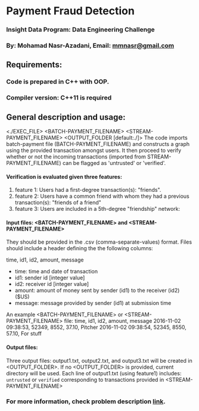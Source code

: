 # Payment Fraud Detection
### Insight Data Program: Data Engineering Challenge
### By: Mohamad Nasr-Azadani, Email: mmnasr@gmail.com

## Requirements: 
### Code is prepared in C++ with OOP.
### Compiler version: C++11 is required

## General description and usage:

<./EXEC_FILE> \<BATCH-PAYMENT_FILENAME\> \<STREAM-PAYMENT_FILENAME\> \<OUTPUT_FOLDER [default:./]\>
The code imports batch-payment file (BATCH-PAYMENT_FILENAME) and constructs a graph using the provided transaction amongst users.
It then proceed to verify whether or not the incoming transactions (imported from STREAM-PAYMENT_FILENAME) can be flagged as 'untrusted' or 'verified'.

#### Verification is evaluated given three features:
1. feature 1: Users had a first-degree transaction(s): \"friends\". 
2. feature 2: Users have a common friend with whom they had a previous transaction(s): \"friends of a friend\"  
3. feature 3: Users are included in a 5th-degree \"friendship\" network: 


#### Input files: \<BATCH-PAYMENT_FILENAME\> and \<STREAM-PAYMENT_FILENAME\>
They should be provided in the .csv (comma-separate-values) format. Files should include a header defining the the following columns: 

time, id1, id2, amount, message 
+ time: time and date of transaction 
+ id1: sender id [integer value] 
+ id2: receiver id [integer value] 
+ amount: amount of money sent by sender (id1) to the receiver (id2) ($US)
+ message: message provided by sender (id1) at submission time 

An example \<BATCH-PAYMENT_FILENAME\> or \<STREAM-PAYMENT_FILENAME\> file:
time, id1, id2, amount, message
2016-11-02 09:38:53, 52349, 8552, 37.10, Pitcher
2016-11-02 09:38:54, 52345, 8550, 57.10, For stuff

#### Output files: 
Three output files: output1.txt, output2.txt, and output3.txt will be created in \<OUTPUT_FOLDER\>.
If no \<OUTPUT_FOLDER\> is provided, current directory will be used.
Each line of output1.txt (using feature1) includes: 
`untrusted` or `verified` corresponding to transactions provided in \<STREAM-PAYMENT_FILENAME\>

### For more information, check problem description [link](https://github.com/InsightDataScience/digital-wallet/blob/master/README.md).

